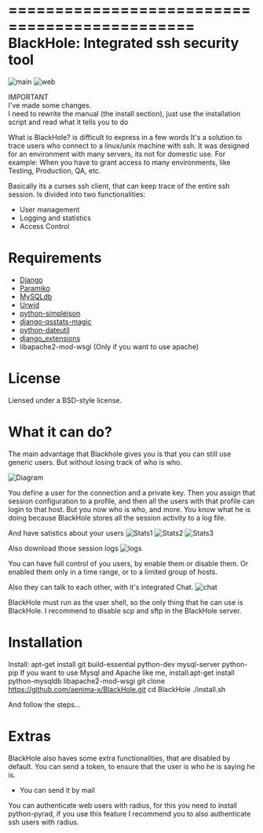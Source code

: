 ==============================================
BlackHole: Integrated ssh security tool
==============================================
![main](http://img577.imageshack.us/img577/2091/mainwindowa.png)
![web](http://img32.imageshack.us/img32/957/indexgm.png)


<dl>
  <dt>IMPORTANT</dt>
  <dt>I've made some changes.</dd>
  <dt>I need to rewrite the manual (the install section), just use the installation script and read what it tells you to do</dt>
</dl>

What is BlackHole?
is difficult to express in a few words
It's a solution to trace users who connect to a linux/unix machine with ssh.
It was designed for an environment with many servers, its not for domestic use.
For example: When you have to grant access to many environments, like Testing, Production, QA, etc.


Basically its a curses ssh client, that can keep trace of the entire ssh session.
Is divided into two functionalities:
* User management
* Logging and statistics
* Access Control

Requirements
============

* [Django](https://www.djangoproject.com/)
* [Paramiko](http://www.lag.net/paramiko/)
* [MySQLdb](http://www.lag.net/paramiko/)
* [Urwid](http://excess.org/urwid/)
* [python-simplejson](https://github.com/simplejson/simplejson)
* [django-qsstats-magic](https://bitbucket.org/kmike/django-qsstats-magic)
* [python-dateutil](http://labix.org/python-dateutil)
* [django_extensions](https://github.com/django-extensions/django-extensions)
* libapache2-mod-wsgi (Only if you want to use apache)

License
=======

Liensed under a BSD-style license.

What it can do?
==============

The main advantage that Blackhole gives you is that you can still use generic users.
But without losing track of who is who.

![Diagram](http://img717.imageshack.us/img717/371/diagramv.jpg)

You define a user for the connection and a private key.
Then you assign that session configuration to a profile, and then all the users with that profile can login to that host.
But you now who is who, and more. 
You know what he is doing because BlackHole stores all the session activity to a log file.

And have satistics about your users
![Stats1](http://img849.imageshack.us/img849/4737/logincount.png)
![Stats2](http://img33.imageshack.us/img33/9905/sourceg.png)
![Stats3](http://img29.imageshack.us/img29/2551/statska.png)

Also download those session logs
![logs](http://img534.imageshack.us/img534/6042/logsx.png)

You can have full control of you users, by enable them or disable them.
Or enabled them only in a time range, or to a limited group of hosts.

Also they can talk to each other, with it's integrated Chat.
![chat](http://img59.imageshack.us/img59/5710/chatsgk.png)

BlackHole must run as the user shell, so the only thing that he can use is BlackHole.
I recommend to disable scp and sftp in the BlackHole server.

Installation
==============

Install:
apt-get install git build-essential python-dev mysql-server python-pip
If you want to use Mysql and Apache like me, install:apt-get install python-mysqldb libapache2-mod-wsgi
git clone https://github.com/aenima-x/BlackHole.git
cd BlackHole
./install.sh

And follow the steps...


Extras
======

BlackHole also haves some extra functionalities, that are disabled by default.
You can send a token, to ensure that the user is who he is saying he is.
* You can send it by mail

You can authenticate web users with radius, for this you need to install python-pyrad,
if you use this feature I recommend you to also authenticate ssh users with radius.



